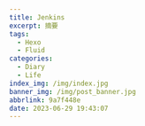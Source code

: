```yaml
---
title: Jenkins
excerpt: 摘要
tags:
  - Hexo
  - Fluid
categories:
  - Diary
  - Life
index_img: /img/index.jpg
banner_img: /img/post_banner.jpg
abbrlink: 9a7f448e
date: 2023-06-29 19:43:07
---
```

